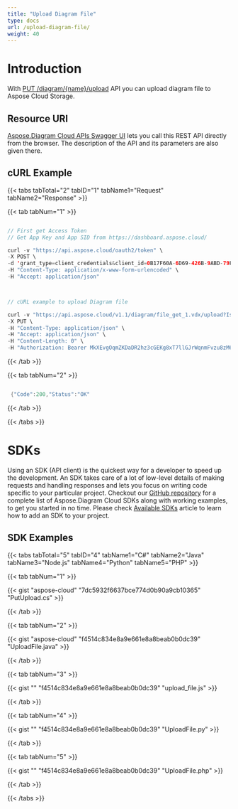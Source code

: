 ```yaml
---
title: "Upload Diagram File"
type: docs
url: /upload-diagram-file/
weight: 40
---
```


# **Introduction**
With [PUT /diagram/{name}/upload](https://apireference.aspose.cloud/diagram/#!/DiagramFile/DiagramFile_PutUpload) API you can upload diagram file to Aspose Cloud Storage.
## **Resource URI**
[Aspose.Diagram Cloud APIs Swagger UI](https://apireference.aspose.cloud/diagram/) lets you call this REST API directly from the browser. The description of the API and its parameters are also given there. 
## **cURL Example**
{{< tabs tabTotal="2" tabID="1" tabName1="Request" tabName2="Response" >}}

{{< tab tabNum="1" >}}

```java

// First get Access Token
// Get App Key and App SID from https://dashboard.aspose.cloud/

curl -v "https://api.aspose.cloud/oauth2/token" \
-X POST \
-d 'grant_type=client_credentials&client_id=0B17F60A-6D69-426B-9ABD-79F35A6E9F7B&client_secret=53b8b19adffa41a3e87dbbd8858977ae' \
-H "Content-Type: application/x-www-form-urlencoded" \
-H "Accept: application/json"



// cURL example to upload Diagram file

curl -v "https://api.aspose.cloud/v1.1/diagram/file_get_1.vdx/upload?IsOverwrite=true" \
-X PUT \
-H "Content-Type: application/json" \
-H "Accept: application/json" \
-H "Content-Length: 0" \
-H "Authorization: Bearer MkXEvgOqmZKDaDR2hz3cGEKg8xT7llGJrWqnmFvzu8zM6XzgZ3mFsko--AmqZfQPIIjkEL4G8ONGqcEMHjsgqf7QK6IqjQyHzkDtZ_osOvOQvjolhibZ0dy238Tq_C4PgOQgL82N2l0bz4RksV56oByU8mdb0l_mI-yhNeQqLuZHxjF7Dmqdkigitkb4Lo2CtN5ANnnTYB9ueS2GVwuqwsEm04qk8eGvYvg1DqYYThGki0vKKpHBQh3q7mliSSRKs5W8opSqWdJ76RExKDyJjrOMLub431t4BzdOhSA8E52-_OJM7fND5hOr2kxXpvwl9AMADRR7CxLtX89UqrNwqhcw1FHuEEZtRdln5k1r-t9dWTdKxJeMpUEGaLnvTNBKtt4s6IAevbdtdkKYMSsSOhZhww9Cfvc6RSEk6ipBLMrE4Tdo"

```

{{< /tab >}}

{{< tab tabNum="2" >}}

```java

 {"Code":200,"Status":"OK"

```

{{< /tab >}}

{{< /tabs >}}
# **SDKs**
Using an SDK (API client) is the quickest way for a developer to speed up the development. An SDK takes care of a lot of low-level details of making requests and handling responses and lets you focus on writing code specific to your particular project. Checkout our [GitHub repository](https://github.com/aspose-diagram-cloud) for a complete list of Aspose.Diagram Cloud SDKs along with working examples, to get you started in no time. Please check [Available SDKs](/available-sdks/) article to learn how to add an SDK to your project.
## **SDK Examples**
{{< tabs tabTotal="5" tabID="4" tabName1="C#" tabName2="Java" tabName3="Node.js" tabName4="Python" tabName5="PHP" >}}

{{< tab tabNum="1" >}}

{{< gist "aspose-cloud" "7dc5932f6637bce774d0b90a9cb10365" "PutUpload.cs" >}}

{{< /tab >}}

{{< tab tabNum="2" >}}

{{< gist "aspose-cloud" "f4514c834e8a9e661e8a8beab0b0dc39" "UploadFile.java" >}}

{{< /tab >}}

{{< tab tabNum="3" >}}



{{< gist "" "f4514c834e8a9e661e8a8beab0b0dc39" "upload_file.js" >}}

{{< /tab >}}

{{< tab tabNum="4" >}}

{{< gist "" "f4514c834e8a9e661e8a8beab0b0dc39" "UploadFile.py" >}}

{{< /tab >}}

{{< tab tabNum="5" >}}

{{< gist "" "f4514c834e8a9e661e8a8beab0b0dc39" "UploadFile.php" >}}

{{< /tab >}}

{{< /tabs >}}



